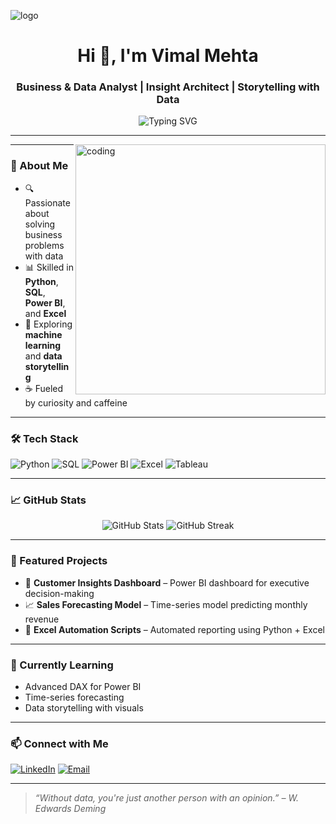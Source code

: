 ![logo](https://github.com/VimalMehta-ui/VimalMehta-ui/commit/0b25220e077480765b0ae6c09cfec070525d78bc)


<h1 align="center">Hi 👋, I'm Vimal Mehta</h1>
<h3 align="center">Business & Data Analyst | Insight Architect | Storytelling with Data</h3>

<p align="center">
  <img src="https://readme-typing-svg.herokuapp.com?font=Fira+Code&size=22&pause=1000&center=true&vCenter=true&width=435&lines=Turning+data+into+decisions;Crafting+insights+with+Python+%26+Power+BI;Always+learning+%F0%9F%93%9A+and+exploring+%F0%9F%8C%8D" alt="Typing SVG" />
</p>

---

<img align="right" alt="coding" width="400" src="https://user-images.githubusercontent.com/74038190/212750147-854a394f-fee9-4080-9770-78a4b7ece53f.gif ">

---

### 🧠 About Me

- 🔍 Passionate about solving business problems with data  
- 📊 Skilled in **Python**, **SQL**, **Power BI**, and **Excel**  
- 🤖 Exploring **machine learning** and **data storytelling**  
- ☕ Fueled by curiosity and caffeine

---


### 🛠️ Tech Stack

![Python](https://img.shields.io/badge/Python-3776AB?style=flat&logo=python&logoColor=white)
![SQL](https://img.shields.io/badge/SQL-003B57?style=flat&logo=postgresql&logoColor=white)
![Power BI](https://img.shields.io/badge/PowerBI-F2C811?style=flat&logo=powerbi&logoColor=black)
![Excel](https://img.shields.io/badge/Excel-217346?style=flat&logo=microsoft-excel&logoColor=white)
![Tableau](https://img.shields.io/badge/Tableau-E97627?style=flat&logo=tableau&logoColor=white)

---

### 📈 GitHub Stats

<p align="center">
  <img src="https://github-readme-stats.vercel.app/api?username=yourusername&show_icons=true&theme=radical" alt="GitHub Stats" />
  <img src="https://github-readme-streak-stats.herokuapp.com/?user=yourusername&theme=radical" alt="GitHub Streak" />
</p>

---

### 📂 Featured Projects

- 🧠 **Customer Insights Dashboard** – Power BI dashboard for executive decision-making  
- 📈 **Sales Forecasting Model** – Time-series model predicting monthly revenue  
- 🧹 **Excel Automation Scripts** – Automated reporting using Python + Excel

---

### 🌱 Currently Learning

- Advanced DAX for Power BI  
- Time-series forecasting  
- Data storytelling with visuals

---

### 📫 Connect with Me

[![LinkedIn](https://img.shields.io/badge/-LinkedIn-0077B5?style=flat&logo=linkedin&logoColor=white)](https://linkedin.com/in/your-profile)
[![Email](https://img.shields.io/badge/-Email-D14836?style=flat&logo=gmail&logoColor=white)](mailto:you@email.com)

---

> *“Without data, you're just another person with an opinion.” – W. Edwards Deming*


